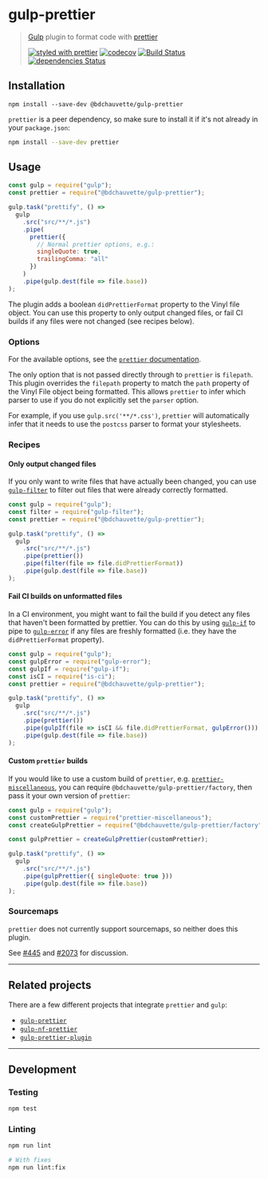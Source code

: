 # gulp-prettier

> [Gulp][] plugin to format code with [prettier][]
>
> [![styled with prettier](https://img.shields.io/badge/styled_with-prettier-ff69b4.svg)](https://github.com/prettier/prettier)
> [![codecov](https://codecov.io/gh/bdchauvette/gulp-prettier/branch/master/graph/badge.svg)](https://codecov.io/gh/bdchauvette/gulp-prettier)
> [![Build Status](https://travis-ci.org/bdchauvette/gulp-prettier.svg?branch=master)](https://travis-ci.org/bdchauvette/gulp-prettier)
> [![dependencies Status](https://david-dm.org/bdchauvette/gulp-prettier/status.svg)](https://david-dm.org/bdchauvette/gulp-prettier)

[Gulp]: http://gulpjs.com/
[prettier]: https://github.com/prettier/prettier

## Installation

```
npm install --save-dev @bdchauvette/gulp-prettier
```

`prettier` is a peer dependency, so make sure to install it if it's not already in your `package.json`:

```sh
npm install --save-dev prettier
```

## Usage

```js
const gulp = require("gulp");
const prettier = require("@bdchauvette/gulp-prettier");

gulp.task("prettify", () =>
  gulp
    .src("src/**/*.js")
    .pipe(
      prettier({
        // Normal prettier options, e.g.:
        singleQuote: true,
        trailingComma: "all"
      })
    )
    .pipe(gulp.dest(file => file.base))
);
```

The plugin adds a boolean `didPrettierFormat` property to the Vinyl file
object. You can use this property to only output changed files, or fail CI
builds if any files were not changed (see recipes below).

### Options

For the available options, see the
[`prettier` documentation](https://github.com/prettier/prettier#options).

The only option that is not passed directly through to `prettier` is `filepath`.
This plugin overrides the `filepath` property to match the `path` property of
the Vinyl File object being formatted. This allows `prettier` to infer which
parser to use if you do not explicitly set the `parser` option.

For example, if you use `gulp.src('**/*.css')`, `prettier` will automatically
infer that it needs to use the `postcss` parser to format your stylesheets.

### Recipes

#### Only output changed files

If you only want to write files that have actually been changed, you can use
[`gulp-filter`][] to filter out files that were already correctly formatted.

```js
const gulp = require("gulp");
const filter = require("gulp-filter");
const prettier = require("@bdchauvette/gulp-prettier");

gulp.task("prettify", () =>
  gulp
    .src("src/**/*.js")
    .pipe(prettier())
    .pipe(filter(file => file.didPrettierFormat))
    .pipe(gulp.dest(file => file.base))
);
```

[`gulp-filter`]: https://www.npmjs.com/package/gulp-filter


#### Fail CI builds on unformatted files

In a CI environment, you might want to fail the build if you detect any files
that haven't been formatted by prettier. You can do this by using [`gulp-if`][] to pipe to [`gulp-error`][] if any files are freshly formatted (i.e. they have the `didPrettierFormat` property).

```js
const gulp = require("gulp");
const gulpError = require("gulp-error");
const gulpIf = require("gulp-if");
const isCI = require("is-ci");
const prettier = require("@bdchauvette/gulp-prettier");

gulp.task("prettify", () =>
  gulp
    .src("src/**/*.js")
    .pipe(prettier())
    .pipe(gulpIf(file => isCI && file.didPrettierFormat, gulpError()))
    .pipe(gulp.dest(file => file.base))
);
```

[`gulp-if`]: https://www.npmjs.com/package/gulp-if
[`gulp-error`]: https://www.npmjs.com/package/gulp-error

#### Custom `prettier` builds

If you would like to use a custom build of `prettier`, e.g.
[`prettier-miscellaneous`][], you can require
`@bdchauvette/gulp-prettier/factory`, then pass it your own version of
`prettier`:

```js
const gulp = require("gulp");
const customPrettier = require("prettier-miscellaneous");
const createGulpPrettier = require("@bdchauvette/gulp-prettier/factory");

const gulpPrettier = createGulpPrettier(customPrettier);

gulp.task("prettify", () =>
  gulp
    .src("src/**/*.js")
    .pipe(gulpPrettier({ singleQuote: true }))
    .pipe(gulp.dest(file => file.base))
);
```

[`prettier-miscellaneous`]: https://www.npmjs.com/package/prettier-miscellaneous

### Sourcemaps

`prettier` does not currently support sourcemaps, so neither does this
plugin.

See [#445][] and [#2073][] for discussion.

[#445]: https://github.com/prettier/prettier/issues/445
[#2073]: https://github.com/prettier/prettier/issues/2073

---

## Related projects

There are a few different projects that integrate `prettier` and `gulp`:

- [`gulp-prettier`](https://www.npmjs.com/package/gulp-prettier)
- [`gulp-nf-prettier`](https://www.npmjs.com/package/gulp-nf-prettier)
- [`gulp-prettier-plugin`](https://www.npmjs.com/package/gulp-prettier-plugin)

---

## Development

### Testing

```sh
npm test
```

### Linting

```sh
npm run lint
```

```sh
# With fixes
npm run lint:fix
```
